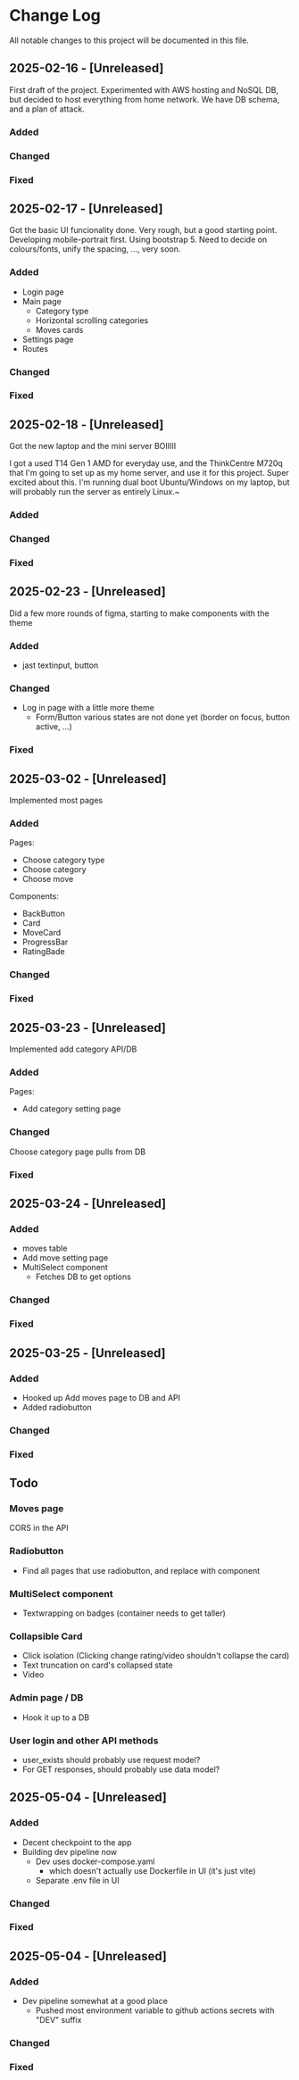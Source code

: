 # Change Log
All notable changes to this project will be documented in this file.
 
## 2025-02-16 - [Unreleased]

First draft of the project. Experimented with AWS hosting and NoSQL DB, but decided to host everything from home network. We have DB schema, and a plan of attack.
 
### Added
 
### Changed
 
### Fixed

## 2025-02-17 - [Unreleased]

Got the basic UI funcionality done. Very rough, but a good starting point. Developing mobile-portrait first. Using bootstrap 5. Need to decide on colours/fonts, unify the spacing, ..., very soon.
 
### Added

- Login page
- Main page
    - Category type
    - Horizontal scrolling categories
    - Moves cards
- Settings page
- Routes

### Changed
 
### Fixed

## 2025-02-18 - [Unreleased]

Got the new laptop and the mini server BOIIIII

I got a used T14 Gen 1 AMD for everyday use, and the ThinkCentre M720q that I'm going to set up as my home server, and use it for this project. Super excited about this. I'm running dual boot Ubuntu/Windows on my laptop, but will probably run the server as entirely Linux.~ 
 
### Added

### Changed
 
### Fixed

## 2025-02-23 - [Unreleased]

Did a few more rounds of figma, starting to make components with the theme
 
### Added

- jast textinput, button

### Changed
 
- Log in page with a little more theme
    - Form/Button various states are not done yet (border on focus, button active, ...)

### Fixed

## 2025-03-02 - [Unreleased]

Implemented most pages
 
### Added

Pages:
- Choose category type
- Choose category
- Choose move

Components:
- BackButton
- Card
- MoveCard
- ProgressBar
- RatingBade

### Changed
 

### Fixed

## 2025-03-23 - [Unreleased]

Implemented add category API/DB
 
### Added

Pages:
- Add category setting page

### Changed

Choose category page pulls from DB 

### Fixed

## 2025-03-24 - [Unreleased]
 
### Added

- moves table
- Add move setting page
- MultiSelect component
    - Fetches DB to get options

### Changed

### Fixed

## 2025-03-25 - [Unreleased]
 
### Added

- Hooked up Add moves page to DB and API
- Added radiobutton

### Changed

### Fixed

## Todo

### Moves page
CORS in the API


### Radiobutton
- Find all pages that use radiobutton, and replace with component
### MultiSelect component
- Textwrapping on badges (container needs to get taller)

### Collapsible Card
- Click isolation (Clicking change rating/video shouldn't collapse the card)
- Text truncation on card's collapsed state 
- Video

### Admin page / DB
- Hook it up to a DB


### User login and other API methods
- user_exists should probably use request model? 
- For GET responses, should probably use data model?

## 2025-05-04 - [Unreleased]
 
### Added

- Decent checkpoint to the app
- Building dev pipeline now
    - Dev uses docker-compose.yaml
        - which doesn't actually use Dockerfile in UI (it's just vite)
    - Separate .env file in UI

### Changed

### Fixed

## 2025-05-04 - [Unreleased]
 
### Added

- Dev pipeline somewhat at a good place
    - Pushed most environment variable to github actions secrets with "DEV" suffix

### Changed

### Fixed